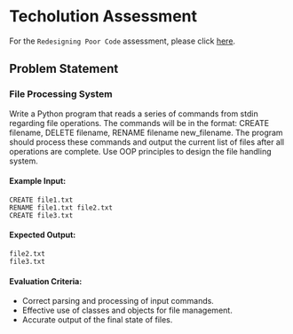 # Techolution Assessment

For the `Redesigning Poor Code` assessment, please click [here](Redesigning%20Poor%20Code/README.md).

## Problem Statement

### File Processing System
Write a Python program that reads a series of commands from stdin regarding file operations. 
The commands will be in the format: CREATE filename, DELETE filename, RENAME filename new_filename. 
The program should process these commands and output the current list of files after all operations are complete. 
Use OOP principles to design the file handling system.

#### Example Input:
```
CREATE file1.txt
RENAME file1.txt file2.txt
CREATE file3.txt
```
#### Expected Output:
```
file2.txt
file3.txt
```

#### Evaluation Criteria:
- Correct parsing and processing of input commands.
- Effective use of classes and objects for file management.
- Accurate output of the final state of files.

